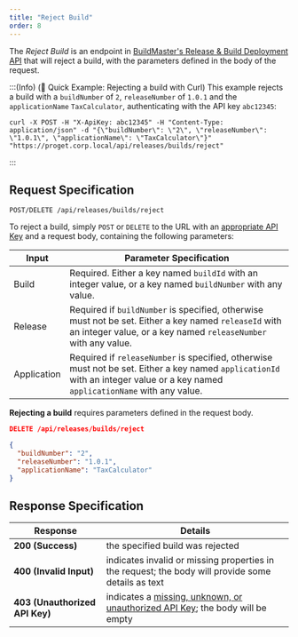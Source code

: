 ```yaml
---
title: "Reject Build"
order: 8
---
```


The *Reject Build* is an endpoint in [BuildMaster's Release & Build Deployment API](/docs/buildmaster/reference/api/release-and-build) that will reject a build, with the parameters defined in the body of the request.

:::(Info) (🚀 Quick Example: Rejecting a build with Curl)
This example rejects a build with a `buildNumber` of `2`, `releaseNumber` of `1.0.1` and the `applicationName` `TaxCalculator`, authenticating with the API key `abc12345`:

````
curl -X POST -H "X-ApiKey: abc12345" -H "Content-Type: application/json" -d "{\"buildNumber\": \"2\", \"releaseNumber\": \"1.0.1\", \"applicationName\": \"TaxCalculator\"}" "https://proget.corp.local/api/releases/builds/reject"
````
:::

## Request Specification
```
POST/DELETE /api/releases/builds/reject
```
To reject a build, simply `POST` or `DELETE` to the URL with an [appropriate API Key](/docs/buildmaster/reference/api/release-and-build#authentication) and a request body, containing the following parameters:

| Input | Parameter Specification |
| --- | --- |
| Build | Required. Either a key named `buildId` with an integer value, or a key named `buildNumber` with any value. |
| Release | Required if `buildNumber` is specified, otherwise must not be set. Either a key named `releaseId` with an integer value, or a key named `releaseNumber` with any value. |
| Application | Required if `releaseNumber` is specified, otherwise must not be set. Either a key named `applicationId` with an integer value or a key named `applicationName` with any value. |

**Rejecting a build** requires parameters defined in the request body.

```json
DELETE /api/releases/builds/reject

{
  "buildNumber": "2",
  "releaseNumber": "1.0.1",
  "applicationName": "TaxCalculator"
}
```

## Response Specification

| Response | Details |
|---|---|
| **200 (Success)** | the specified build was rejected |
| **400 (Invalid Input)** | indicates invalid or missing properties in the request; the body will provide some details as text |
| **403 (Unauthorized API Key)** | indicates a [missing, unknown, or unauthorized API Key](/docs/proget/api/licenses#authentication); the body will be empty |